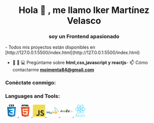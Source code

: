 <h1 align="center">Hola 👋 , me llamo Iker Martínez Velasco</h1><h3 align="center">soy un Frontend apasionado</h3>- Todos mis proyectos están disponibles en [http://127.0.0.1:5500/index.html](http://127.0.0.1:5500/index.html)

- 💬 👨 💻 Pregúntame sobre **html,css,javascript y reactjs**- 📫 Cómo contactarme **moimenta84@gmail.com**



<h3 align="left">


Conéctate conmigo: </h3>
<p align="left"></p><h3 align="left">Languages and Tools:</h3><p align="left">



<a href="https://www.w3schools.com/css/" target="_blank" rel="noreferrer"> <img src="https://raw.githubusercontent.com/devicons/devicon/master/icons/css3/css3-original-wordmark.svg" alt="css3" width="40" height="40"/> </a> <a href="https://www.w3.org/html/" target="_blank" rel="noreferrer"> <img src="https://raw.githubusercontent.com/devicons/devicon/master/icons/html5/html5-original-wordmark.svg" alt="html5" width="40" height="40"/> </a> <a href="https://developer.mozilla.org/en-US/docs/Web/JavaScript" target="_blank" rel="noreferrer"> <img src="https://raw.githubusercontent.com/devicons/devicon/master/icons/javascript/javascript-original.svg" alt="javascript" width="40" height="40"/> </a> <a href="https://www.mysql.com/" target="_blank" rel="noreferrer"> <img src="https://raw.githubusercontent.com/devicons/devicon/master/icons/mysql/mysql-original-wordmark.svg" alt="mysql" width="40" height="40"/> </a> <a href="https://nodejs.org" target="_blank" rel="noreferrer"> <img src="https://raw.githubusercontent.com/devicons/devicon/master/icons/nodejs/nodejs-original-wordmark.svg" alt="nodejs" width="40" height="40"/> </a> <a href="https://reactjs.org/" target="_blank" rel="noreferrer"> <img src="https://raw.githubusercontent.com/devicons/devicon/master/icons/react/react-original-wordmark.svg" alt="react" width="40" height="40"/> </a> </p>
